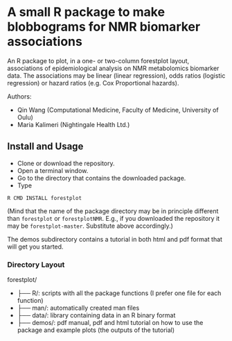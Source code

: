 # A small R package to make blobbograms for NMR biomarker associations

An R package to plot, in a one- or two-column forestplot layout, associations
of epidemiological analysis on NMR metabolomics biomarker data. The associations
may be linear (linear regression), odds ratios (logistic regression) or hazard
ratios (e.g. Cox Proportional hazards).

Authors:

* Qin Wang (Computational Medicine, Faculty of Medicine, University of Oulu)
* Maria Kalimeri (Nightingale Health Ltd.)

## Install and Usage

* Clone or download the repository.
* Open a terminal window.
* Go to the directory that contains the downloaded package.
* Type

```shell
R CMD INSTALL forestplot
```

(Mind that the name of the package directory may be in principle different than
`forestplot` or `forestplotNMR`. E.g., if you downloaded the repository it may
be `forestplot-master`. Substitute above accordingly.)

The demos subdirectory contains a tutorial in both html and pdf format that will
get you started.

### Directory Layout

forestplot/

* ├── R/: scripts with all the package functions (I prefer one file for each
    function)
* ├── man/: automatically created man files
* ├── data/: library containing data in an R binary format
* ├── demos/: pdf manual, pdf and html tutorial on how to use the package and
example plots (the outputs of the tutorial)
